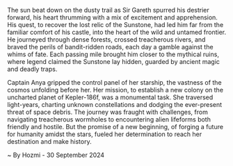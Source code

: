 
The sun beat down on the dusty trail as Sir Gareth spurred his destrier forward, his heart thrumming with a mix of excitement and apprehension. His quest, to recover the lost relic of the Sunstone, had led him far from the familiar comfort of his castle, into the heart of the wild and untamed frontier. He journeyed through dense forests, crossed treacherous rivers, and braved the perils of bandit-ridden roads, each day a gamble against the whims of fate. Each passing mile brought him closer to the mythical ruins, where legend claimed the Sunstone lay hidden, guarded by ancient magic and deadly traps.

Captain Anya gripped the control panel of her starship, the vastness of the cosmos unfolding before her. Her mission, to establish a new colony on the uncharted planet of Kepler-186f, was a monumental task. She traversed light-years, charting unknown constellations and dodging the ever-present threat of space debris. The journey was fraught with challenges, from navigating treacherous wormholes to encountering alien lifeforms both friendly and hostile. But the promise of a new beginning, of forging a future for humanity amidst the stars, fueled her determination to reach her destination and make history. 

~ By Hozmi - 30 September 2024
